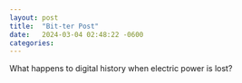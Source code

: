 ```yaml
---
layout: post
title:  "Bit-ter Post"
date:   2024-03-04 02:48:22 -0600
categories:
---
```

What happens to digital history when electric power is lost?
